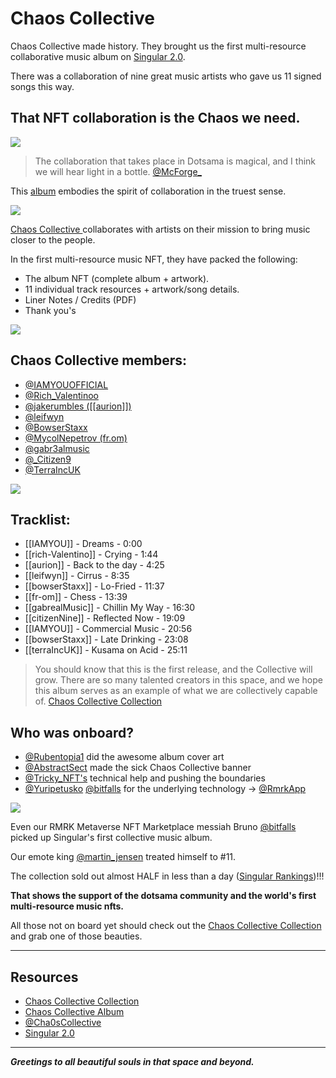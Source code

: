 # Chaos Collective

Chaos Collective made history. They brought us the first multi-resource collaborative music album on [Singular 2.0](https://singular.app/).

There was a collaboration of nine great music artists who gave us 11 signed songs this way.

## That NFT collaboration is the Chaos we need.

![](https://singular.app/_next/image?url=https%3A%2F%2Frmrk.mypinata.cloud%2Fipfs%2Fbafybeieo5ni5prmbia45kkvyakfwhot3yczlajtv6j35ce4f6vttjfu6cu&w=1920&q=100)

> The collaboration that takes place in Dotsama is magical, and I think we will hear light in a bottle.
> [@McForge\_](https://twitter.com/McForge_)

This [album](https://singular.app/collections/de5813cb17b1cf1a0e-CHA0S) embodies the spirit of collaboration in the truest sense.

![](https://pbs.twimg.com/media/FNxiwaZXEAMBa9v?format=jpg&name=4096x4096)

[Chaos Collective ](https://twitter.com/Cha0sCollective) collaborates with artists on their mission to bring music closer to the people.

In the first multi-resource music NFT, they have packed the following:

- The album NFT (complete album + artwork).
- 11 individual track resources + artwork/song details.
- Liner Notes / Credits (PDF)
- Thank you's

![](https://pbs.twimg.com/media/FNxivOkXwAUXe7o?format=jpg&name=4096x4096)

## Chaos Collective members:

- [@IAMYOUOFFICIAL](https://twitter.com/IAMYOUOFFICIAL)
- [@Rich_Valentinoo](https://twitter.com/Rich_Valentinoo)
- [@jakerumbles ([[aurion]])](https://twitter.com/jakerumbles)
- [@leifwyn](https://twitter.com/leifwyn)
- [@BowserStaxx](https://twitter.com/BowserStaxx)
- [@MycolNepetrov (fr.om)](https://twitter.com/MycolNepetrov)
- [@gabr3almusic](https://twitter.com/gabr3almusic)
- [@\_Citizen9](https://twitter.com/_Citizen9)
- [@TerraIncUK](https://twitter.com/TerraIncUK)

![](https://pbs.twimg.com/media/FNxjMg_XoAUitqp?format=jpg&name=4096x4096)

## **Tracklist**:

- [[IAMYOU]] - Dreams - 0:00
- [[rich-Valentino]] - Crying - 1:44
- [[aurion]] - Back to the day - 4:25
- [[leifwyn]] - Cirrus - 8:35
- [[bowserStaxx]] - Lo-Fried - 11:37
- [[fr-om]] - Chess - 13:39
- [[gabrealMusic]] - Chillin My Way - 16:30
- [[citizenNine]] - Reflected Now - 19:09
- [[IAMYOU]] - Commercial Music - 20:56
- [[bowserStaxx]] - Late Drinking - 23:08
- [[terraIncUK]] - Kusama on Acid - 25:11

> You should know that this is the first release, and the Collective will grow. There are so many talented creators in this space, and we hope this album serves as an example of what we are collectively capable of.
> [Chaos Collective Collection](https://singular.app/space/HbrK5uFZrnmFL4LWB2YAVWiB9MPwfV5zEFiyX3efFd7R6hU?tab=owned&owner=yes)

## Who was onboard?

- [@Rubentopia1](https://twitter.com/Rubentopia1) did the awesome album cover art
- [@AbstractSect](https://twitter.com/AbstractSect) made the sick Chaos Collective banner
- [@Tricky_NFT's](https://twitter.com/Tricky_NFTs) technical help and pushing the boundaries
- [@Yuripetusko](https://twitter.com/Yuripetusko) [@bitfalls](https://twitter.com/bitfalls) for the underlying technology -> [@RmrkApp](https://twitter.com/RmrkApp)

![](https://singular.app/_next/image?url=https%3A%2F%2Frmrk.mypinata.cloud%2Fipfs%2Fbafybeifisf3r4ozmm4d6zef7pnkokx6tovl2lwax52hxo6w23ha6ismixu&w=3840&q=100)

Even our RMRK Metaverse NFT Marketplace messiah Bruno [@bitfalls](https://twitter.com/bitfalls) picked up Singular's first collective music album.

Our emote king [@martin_jensen](https://twitter.com/martin__jensen) treated himself to #11.

The collection sold out almost HALF in less than a day ([Singular Rankings](https://singular.app/rankings))!!!

**That shows the support of the dotsama community and the world's first multi-resource music nfts.**

All those not on board yet should check out the [Chaos Collective Collection](https://singular.app/space/HbrK5uFZrnmFL4LWB2YAVWiB9MPwfV5zEFiyX3efFd7R6hU?tab=owned&owner=yes) and grab one of those beauties.

---

## Resources

- [Chaos Collective Collection](https://singular.app/space/HbrK5uFZrnmFL4LWB2YAVWiB9MPwfV5zEFiyX3efFd7R6hU?tab=owned&owner=yes)
- [Chaos Collective Album](https://singular.app/collections/de5813cb17b1cf1a0e-CHA0S)
- [@Cha0sCollective](https://twitter.com/Cha0sCollective)
- [Singular 2.0](https://singular.app/)

---

**_Greetings to all beautiful souls in that space and beyond._**

